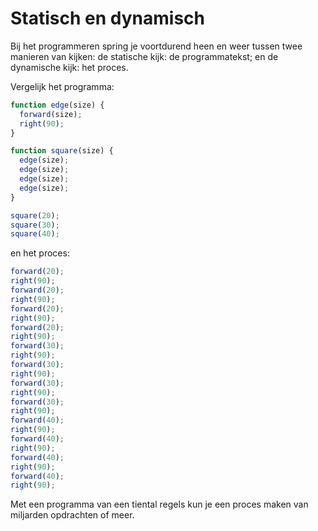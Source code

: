 # Statisch en dynamisch

Bij het programmeren spring je voortdurend heen en weer tussen twee manieren van kijken: de statische kijk: de programmatekst; en de dynamische kijk: het proces.

Vergelijk het programma:

```js
function edge(size) {
  forward(size);
  right(90);
}

function square(size) {
  edge(size);
  edge(size);
  edge(size);
  edge(size);  
}

square(20);
square(30);
square(40);
```

en het proces:

```js
forward(20);
right(90);
forward(20);
right(90);
forward(20);
right(90);
forward(20);
right(90);
forward(30);
right(90);
forward(30);
right(90);
forward(30);
right(90);
forward(30);
right(90);
forward(40);
right(90);
forward(40);
right(90);
forward(40);
right(90);
forward(40);
right(90);
```

Met een programma van een tiental regels kun je een proces maken van miljarden opdrachten of meer.